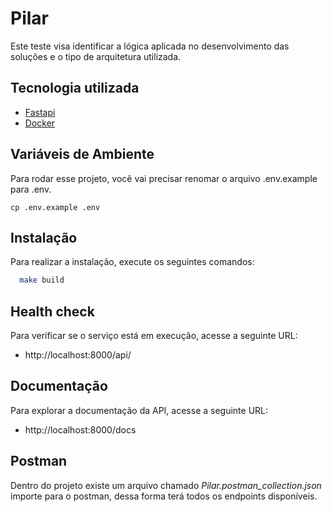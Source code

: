 
# Pilar

Este teste visa identificar a lógica aplicada no desenvolvimento das soluções e o tipo de arquitetura utilizada.

## Tecnologia utilizada

- [Fastapi](https://fastapi.tiangolo.com/)
- [Docker](https://www.docker.com/)


## Variáveis de Ambiente

Para rodar esse projeto, você vai precisar renomar o arquivo .env.example para .env.

```
cp .env.example .env
```


## Instalação

Para realizar a instalação, execute os seguintes comandos:


```bash
  make build
```

## Health check

Para verificar se o serviço está em execução, acesse a seguinte URL:
- http://localhost:8000/api/


## Documentação

Para explorar a documentação da API, acesse a seguinte URL:
- http://localhost:8000/docs


## Postman

Dentro do projeto existe um arquivo chamado *Pilar.postman_collection.json* importe para o postman, dessa forma terá todos os endpoints disponíveis.

